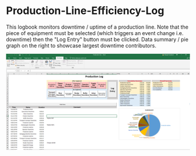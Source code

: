 # Production-Line-Efficiency-Log
This logbook monitors downtime / uptime of a production line. Note that the piece of equipment must be selected (which triggers an event change i.e. downtime) then the "Log Entry" button must be clicked. Data summary / pie graph on the right to showcase largest downtime contributors.

<img src="/Pics/ProductionLineLog.png">
